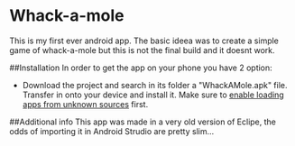 Whack-a-mole
========

This is my first ever android app. The basic ideea was to create a simple game of whack-a-mole but this is not the final build and it doesnt work.

##Installation
In order to get the app on your phone you have 2 option:
* Download the project and search in its folder a "WhackAMole.apk" file. Transfer in onto your device and install it. Make sure to [enable loading apps from unknown sources](http://developer.android.com/distribute/open.html#unknown-sources) first.

##Additional info
This app was made in a very old version of Eclipe, the odds of importing it in Android Strudio are pretty slim...
